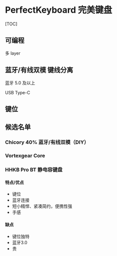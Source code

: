 # PerfectKeyboard 完美键盘

[TOC]



## 可编程

多 layer



## 蓝牙/有线双模 键线分离

蓝牙 5.0 及以上

USB Type-C

## 键位





## 候选名单

### Chicory 40% 蓝牙/有线双模（DIY）



### Vortexgear Core





### HHKB Pro BT 静电容键盘

#### 特点/优点

-   键位
-   蓝牙连接
-   短小精悍、紧凑简约，便携性强
-   手感

#### 缺点

-   键位独特
-   蓝牙3.0
-   贵

[]()


